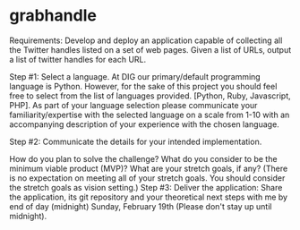 # grabhandle

Requirements: Develop and deploy an application capable of collecting all the Twitter handles listed on a set of web pages. Given a list of URLs, output a list of twitter handles for each URL.

Step #1: Select a language. At DIG our primary/default programming language is Python. However, for the sake of this project you should feel free to select from the list of languages provided. [Python, Ruby, Javascript, PHP]. As part of your language selection please communicate your familiarity/expertise with the selected language on a scale from 1-10 with an accompanying description of your experience with the chosen language.

Step #2: Communicate the details for your intended implementation. 

How do you plan to solve the challenge?
What do you consider to be the minimum viable product (MVP)? 
What are your stretch goals, if any? (There is no expectation on meeting all of your stretch goals. You should consider the stretch goals as vision setting.)
Step #3: Deliver the application: Share the application, its git repository and your theoretical next steps with me by end of day (midnight) Sunday, February 19th (Please don't stay up until midnight).